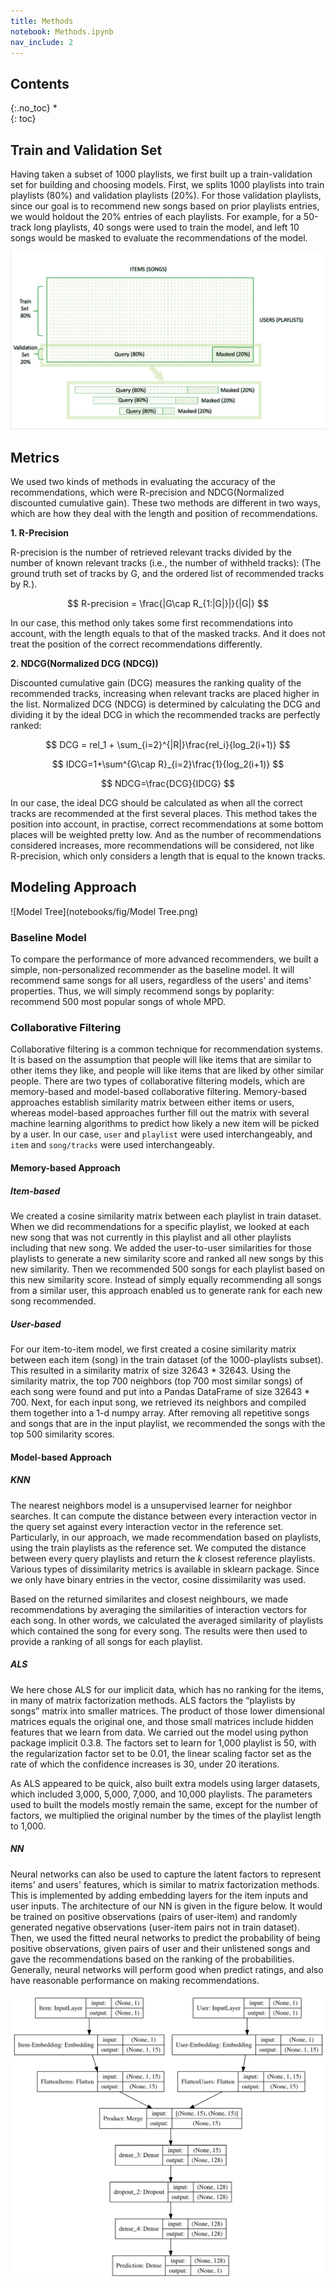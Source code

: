 ```yaml
---
title: Methods
notebook: Methods.ipynb
nav_include: 2
---
```


## Contents
{:.no_toc}
*  
{: toc}

## Train and Validation Set

Having taken a subset of 1000 playlists, we first built up a train-validation set for building and choosing models. First, we splits 1000 playlists into train playlists (80%) and validation playlists (20%). For those validation playlists, since our goal is to recommend new songs based on prior playlists entries, we would holdout the 20% entries of each playlists. For example, for a 50-track long playlists, 40 songs were used to train the model, and left 10 songs would be masked to evaluate the recommendations of the model. 

![image-20181212182612344](notebooks/fig/Data_split_visualization.png)

## Metrics

We used two kinds of methods in evaluating the accuracy of the recommendations, which were R-precision and NDCG(Normalized discounted cumulative gain). These two methods are different in two ways, which are how they deal with the length and position of recommendations.

**1. R-Precision**

R-precision is the number of retrieved relevant tracks divided by the number of known relevant tracks (i.e., the number of withheld tracks):
(The ground truth set of tracks by G, and the ordered list of recommended tracks by R.). 


$$
R-precision = \frac{|G\cap R_{1:|G|}|}{|G|}
$$



In our case, this method only takes some first recommendations into account, with the length equals to that of the masked tracks. And it does not treat the position of the correct recommendations differently.

**2. NDCG(Normalized DCG (NDCG))** 

Discounted cumulative gain (DCG) measures the ranking quality of the recommended tracks, increasing when relevant tracks are placed higher in the list. Normalized DCG (NDCG) is determined by calculating the DCG and dividing it by the ideal DCG in which the recommended tracks are perfectly ranked:     



$$
DCG = rel_1 + \sum_{i=2}^{|R|}\frac{rel_i}{log_2(i+1)}
$$

$$
IDCG=1+\sum^{G\cap R}_{i=2}\frac{1}{log_2(i+1)}
$$

$$
NDCG=\frac{DCG}{IDCG}
$$

In our case, the ideal DCG should be calculated as when all the correct tracks are recommended at the first several places. This method takes the position into account, in practise, correct recommendations at some bottom places will be weighted pretty low. And as the number of recommendations considered increases, more recommendations will be considered, not like R-precision, which only considers a length that is equal to the known tracks.

## Modeling Approach

![Model Tree](notebooks/fig/Model Tree.png)

### Baseline Model

To compare the performance of more advanced recommenders, we built a simple, non-personalized recommender as the baseline model. It will recommend same songs for all users, regardless of the users' and items' properties. Thus, we will simply recommend songs by poplarity: recommend 500 most popular songs of whole MPD. 

### Collaborative Filtering

Collaborative filtering is a common technique for recommendation systems. It is based on the assumption that people will like items that are similar to other items they like, and people will like items that are liked by other similar people. There are two types of collaborative filtering models, which are memory-based and model-based collaborative filtering. Memory-based approaches establish similarity matrix between either items or users, whereas model-based approaches further fill out the matrix with several machine learning algorithms to predict how likely a new item will be picked by a user. In our case, `user` and `playlist` were used interchangeably, and `item` and `song/tracks` were used interchangeably.

#### Memory-based Approach

##### Item-based

We created a cosine similarity matrix between each playlist in train dataset. When we did recommendations for a specific playlist, we looked at each new song that was not currently in this playlist and all other playlists including that new song. We added the user-to-user similarities for those playlists to generate a new similarity score and ranked all new songs by this new similarity. Then we recommended 500 songs for each playlist based on this new similarity score. Instead of simply equally recommending all songs from a similar user, this approach enabled us to generate rank for each new song recommended.

##### User-based

For our item-to-item model, we first created a cosine similarity matrix between each item (song) in the train dataset (of the 1000-playlists subset). This resulted in a similarity matrix of size 32643 * 32643. Using the similarity matrix, the top 700 neighbors (top 700 most similar songs) of each song were found and put into a Pandas DataFrame of size 32643 * 700. Next, for each input song, we retrieved its neighbors and compiled them together into a 1-d numpy array. After removing all repetitive songs and songs that are in the input playlist, we recommended the songs with the top 500 similarity scores.

#### Model-based Approach

##### KNN

The nearest neighbors model is a unsupervised learner for neighbor searches. It can compute the distance between every interaction vector in the query set against every interaction vector in the reference set. Particularly, in our approach, we made recommendation based on playlists, using the train playlists as the reference set. We computed the distance between every query playlists and return the $k$ closest reference playlists. Various types of dissimilarity metrics is available in sklearn package. Since we only have binary entries in the vector, cosine dissimilarity was used. 

Based on the returned similarites and closest neighbours, we made recommendations by averaging the similarities of interaction vectors for each song. In other words, we calculated the averaged similarity of playlists which contained the song for every song. The results were then used to provide a ranking of all songs for each playlist.

##### ALS

We here chose ALS for our implicit data, which has no ranking for the items, in many of matrix factorization methods. ALS factors the “playlists by songs” matrix into smaller matrices. The product of those lower dimensional matrices equals the original one, and those small matrices include hidden features that we learn from data. We carried out the model using python package implicit 0.3.8. The factors set to learn for 1,000 playlist is 50, with the regularization factor set to be 0.01, the linear scaling factor set as the rate of which the confidence increases is 30, under 20 iterations.

As ALS appeared to be quick, also built extra models using larger datasets, which included 3,000, 5,000, 7,000, and 10,000 playlists. The parameters used to built the models mostly remain the same, except for the number of factors, we multiplied the original number by the times of the playlist length to 1,000. 

##### NN

Neural networks can also be used to capture the latent factors to represent items' and users' features, which is similar to matrix factorization methods. This is implemented by adding embedding layers for the item inputs and user inputs. The architecture of our NN is given in the figure below. It would be trained on positive observations (pairs of user-item) and randomly generated negative observations (user-item pairs not in train dataset). Then, we used the fitted neural networks to predict the probability of being positive observations, given pairs of user and their unlistened songs and gave the recommendations based on the ranking of the probabilities. Generally, neural networks will perform good when predict ratings, and also have reasonable performance on making recommendations.



![nn_structure](notebooks/fig/nn_structure.png)

